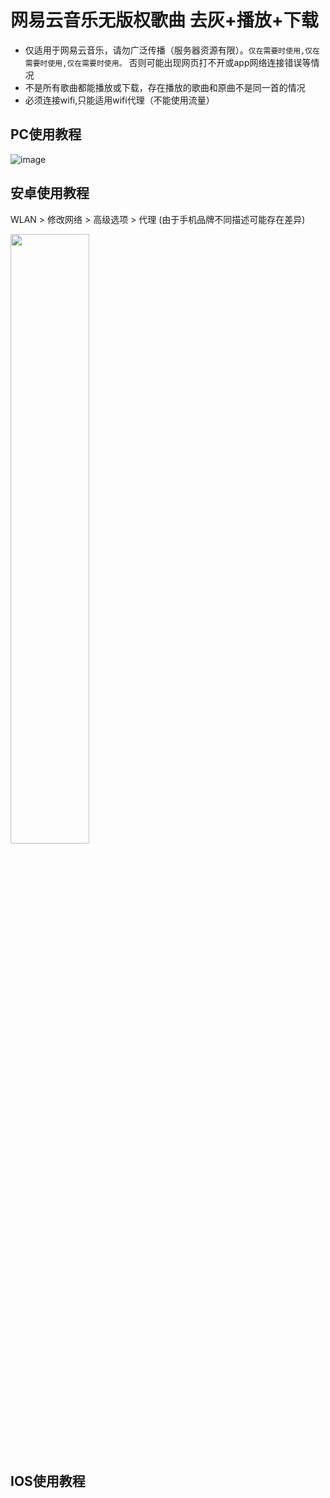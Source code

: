 # 网易云音乐无版权歌曲 去灰+播放+下载
 * 仅适用于网易云音乐，请勿广泛传播（服务器资源有限）。`仅在需要时使用,仅在需要时使用,仅在需要时使用。` 否则可能出现网页打不开或app网络连接错误等情况
 * 不是所有歌曲都能播放或下载，存在播放的歌曲和原曲不是同一首的情况
 * 必须连接wifi,只能适用wifi代理（不能使用流量）

## PC使用教程

![image](http://47.102.84.37:6081/api/public/dl/z3hGWwj6/pc-config.jpg)


## 安卓使用教程
WLAN > 修改网络 > 高级选项 > 代理  (由于手机品牌不同描述可能存在差异)

<img src="http://47.102.84.37:6081/api/public/dl/b_2QjS_R/ad.jpg" width="50%"></img>

## IOS使用教程
![]()
